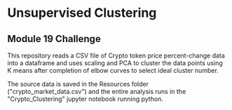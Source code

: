 # Unsupervised Clustering
## Module 19 Challenge

This repository reads a CSV file of Crypto token price percent-change data into a dataframe and uses scaling and PCA to cluster the data points using K means after completion of elbow curves to select ideal cluster number.

The source data is saved in the Resources folder ("crypto_market_data.csv") and the entire analysis runs in the "Crypto_Clustering" jupyter notebook running python.
